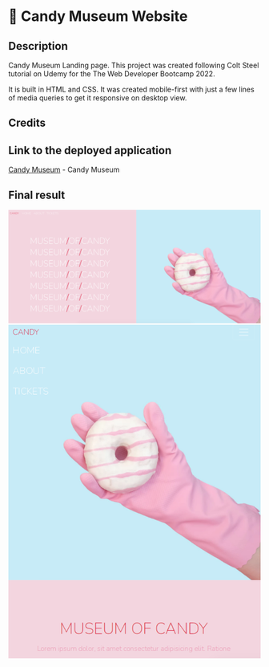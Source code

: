 # 🍩 Candy Museum Website

## Description

Candy Museum Landing page. This project was created following Colt Steel tutorial on Udemy for the The Web Developer Bootcamp 2022.

It is built in HTML and CSS. It was created mobile-first with just a few lines of media queries to get it responsive on desktop view. 

## Credits

## Link to the deployed application
[Candy Museum](https://clelia-m.github.io/museumcandy/) - Candy Museum

## Final result
![Candy Museum Final Result](https://github.com/Clelia-M/museumcandy/blob/574f43d1c900b71bb5145aedbeb6c8ad45ae031c/Candy%20Museum%20Final%20Result.png)
![Candy Museum Final Result Mobile](https://github.com/Clelia-M/museumcandy/blob/574f43d1c900b71bb5145aedbeb6c8ad45ae031c/Candy%20Museum%20Final%20result_mobile.png)
